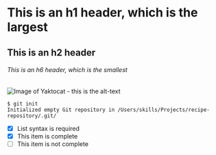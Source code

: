# This is an h1 header, which is the largest
## This is an h2 header
###### This is an h6 header, which is the smallest

![Image of Yaktocat - this is the alt-text](https://octodex.github.com/images/yaktocat.png)

```
$ git init
Initialized empty Git repository in /Users/skills/Projects/recipe-repository/.git/
```

- [x] List syntax is required
- [x] This item is complete
- [ ] This item is not complete
